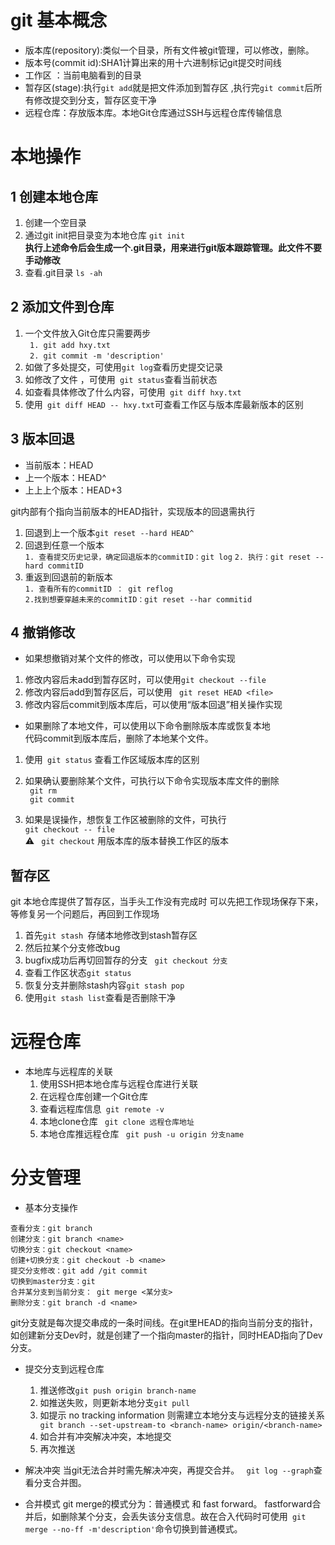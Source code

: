 
# git 基本概念  
* 版本库(repository):类似一个目录，所有文件被git管理，可以修改，删除。  
* 版本号(commit id):SHA1计算出来的用十六进制标记git提交时间线  
* 工作区 ：当前电脑看到的目录  
* 暂存区(stage):执行``` git add ```就是把文件添加到暂存区  ,执行完``` git commit ```后所有修改提交到分支，暂存区变干净
* 远程仓库：存放版本库。本地Git仓库通过SSH与远程仓库传输信息


# 本地操作  
## 1 创建本地仓库  
1. 创建一个空目录
2. 通过git init把目录变为本地仓库
```git init ```        
**执行上述命令后会生成一个.git目录，用来进行git版本跟踪管理。此文件不要手动修改**
3. 查看.git目录 ``` ls -ah ```  


## 2 添加文件到仓库  
1. 一个文件放入Git仓库只需要两步   
``` 1. git add hxy.txt```  
``` 2. git commit -m 'description'```    
2. 如做了多处提交，可使用``` git log ```查看历史提交记录  
3. 如修改了文件 ，可使用``` git status```查看当前状态
4. 如查看具体修改了什么内容，可使用``` git diff hxy.txt```  
5. 使用``` git diff HEAD -- hxy.txt```可查看工作区与版本库最新版本的区别  

## 3 版本回退


* 当前版本：HEAD
* 上一个版本：HEAD^
* 上上上个版本：HEAD+3 
 
git内部有个指向当前版本的HEAD指针，实现版本的回退需执行  
1. 回退到上一个版本``` git reset --hard HEAD^  ```  
2. 回退到任意一个版本  
```1. 查看提交历史记录，确定回退版本的commitID：git log```
```2. 执行：git reset --hard commitID```  
3. 重返到回退前的新版本   
```1. 查看所有的commitID ： git reflog```  
```2.找到想要穿越未来的commitID：git reset --har commitid```

## 4 撤销修改  
* 如果想撤销对某个文件的修改，可以使用以下命令实现  
 1. 修改内容后未add到暂存区时，可以使用```git checkout --file ```  
 2. 修改内容后add到暂存区后，可以使用 ``` git reset HEAD <file>```  
 3. 修改内容后commit到版本库后，可以使用“版本回退”相关操作实现  
 
* 如果删除了本地文件，可以使用以下命令删除版本库或恢复本地  
 代码commit到版本库后，删除了本地某个文件。
 
 1. 使用``` git status``` 查看工作区域版本库的区别  
 2. 如果确认要删除某个文件，可执行以下命令实现版本库文件的删除  
 ``` git rm```   
 ``` git commit```  
   
 3. 如果是误操作，想恢复工作区被删除的文件，可执行  
 ```git checkout -- file ```   
 ⚠️ ``` git checkout``` 用版本库的版本替换工作区的版本  
 
 ## 暂存区  
 git 本地仓库提供了暂存区，当手头工作没有完成时 可以先把工作现场保存下来，等修复另一个问题后，再回到工作现场  
 
 1. 首先```git stash ```存储本地修改到stash暂存区  
 2. 然后拉某个分支修改bug
 3. bugfix成功后再切回暂存的分支 ``` git checkout 分支```
 4. 查看工作区状态```git status ```
 5. 恢复分支并删除stash内容```git stash pop ```
 6. 使用```git stash list```查看是否删除干净

 

# 远程仓库 
* 本地库与远程库的关联  
  1. 使用SSH把本地仓库与远程仓库进行关联
  2. 在远程仓库创建一个Git仓库
  3. 查看远程库信息``` git remote -v```
  3. 本地clone仓库 ``` git clone 远程仓库地址```
  4. 本地仓库推远程仓库 ``` git push -u origin 分支name```


# 分支管理
* 基本分支操作  
```
查看分支：git branch
创建分支：git branch <name>
切换分支：git checkout <name>
创建+切换分支：git checkout -b <name>
提交分支修改：git add /git commit
切换到master分支：git
合并某分支到当前分支： git merge <某分支>
删除分支：git branch -d <name>
``` 
git分支就是每次提交串成的一条时间线。在git里HEAD的指向当前分支的指针，如创建新分支Dev时，就是创建了一个指向master的指针，同时HEAD指向了Dev分支。
* 提交分支到远程仓库  
  1. 推送修改```git push origin branch-name ``` 
  2. 如推送失败，则更新本地分支```git pull ```
  3. 如提示 no tracking information 则需建立本地分支与远程分支的链接关系``` git branch --set-upstream-to <branch-name> origin/<branch-name>```
  3. 如合并有冲突解决冲突，本地提交
  4. 再次推送

* 解决冲突
当git无法合并时需先解决冲突，再提交合并。
``` git log --graph```查看分支合并图。

* 合并模式
git merge的模式分为：普通模式 和 fast forward。 fastforward合并后，如删除某个分支，会丢失该分支信息。故在合入代码时可使用``` git merge --no-ff -m'description'```命令切换到普通模式。

